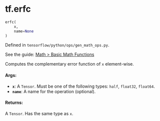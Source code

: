 <div itemscope itemtype="http://developers.google.com/ReferenceObject">
<meta itemprop="name" content="tf.erfc" />
</div>

# tf.erfc

``` python
erfc(
    x,
    name=None
)
```



Defined in `tensorflow/python/ops/gen_math_ops.py`.

See the guide: [Math > Basic Math Functions](../../../api_guides/python/math_ops.md#Basic_Math_Functions)

Computes the complementary error function of `x` element-wise.

#### Args:

* <b>`x`</b>: A `Tensor`. Must be one of the following types: `half`, `float32`, `float64`.
* <b>`name`</b>: A name for the operation (optional).


#### Returns:

  A `Tensor`. Has the same type as `x`.
